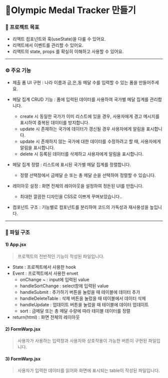 # 🥇Olympic Medal Tracker 만들기


### 🚩 프로젝트 목표

- 리액트 컴포넌트와 훅(useState)을 다룰 수 있어요.
- 리액트에서 이벤트를 관리할 수 있어요.
- 리액트의 state, props 를 확실히 이해하고 사용할 수 있어요.
<hr>

### ⚙ 주요 기능

- 제출 폼 UI 구현 : 나라 이름과 금,은,동 메달 수를 입력할 수 있는 폼을 만들어주세요.
- 메달 집계 CRUD 기능 : 폼에 입력된 데이터를 사용하여 국가별 메달 집계를 관리합니다.
     - create 시 동일한 국가가 이미 리스트에 있을 경우, 사용자에게 경고 메시지를 표시하여 중복된 데이터를 방지합니다.
     - update 시 존재하는 국가에 데이터가 갱신될 경우 사용자에게 알림을 표시합니다.
     - update 시 존재하지 않는 국가에 대한 데이터를 수정하려고 할 때, 사용자에게 알림을 표시합니다.
     - delete 시 등록된 데이터를 삭제하고 사용자에게 알림을 표시합니다.

- 메달 집계 정렬 : 리스트에 표시된 국가별 메달 집계를 정렬합니다.
     - 정렬 선택창에서 금메달 순 또는 총 메달 순을 선택하여 정렬할 수 있습니다.

- 레이아웃 설정 : 화면 전체의 레이아웃을 설정하여 정돈된 UI를 만듭니다.
     - 최대한 깔끔한 디자인을 CSS로 이쁘게 꾸며보았습니다..

- 컴포넌트 구조 : 기능별로 컴포넌트를 분리하여 코드의 가독성과 재사용성을 높입니다.
<hr>

### 📁 파일 구조
#### 1) App.jsx
> 프로젝트의 전반적인 기능이 작성된 파일입니다.
- State : 프로젝트에서 사용한 hook 
- Event : 프로젝트에서 사용한 envet
    - onChange ~ : input에 입력된 value 
    - handleSortChange : select창에 입력된 value 
    - handleSubmit : 추가하기 버튼을 눌렀을 때 테이블에 데이터 추가
    - handleDeleteTable : 삭제 버튼을 눌렀을 때 테이블에서 데이터 삭제
    - handleUpdate : 업데이트 버튼을 눌렀을 때 테이블에 데이터 업데이트
    - sort : 금메달 또는 총 메달 수량에 따라 테이블 데이터를 정렬
- return(html) : 화면 전체의 레이아웃 <br>

#### 2) FormWarp.jsx
> 사용자가 사용하는 입력창과 사용자와 상호작용이 가능한 버튼이 구현된 파일입니다.
#### 3) FormWarp.jsx
> 사용자가 입력한 데이터를 읽어와 화면에 표시되는 table이 작성된 파일입니다.
